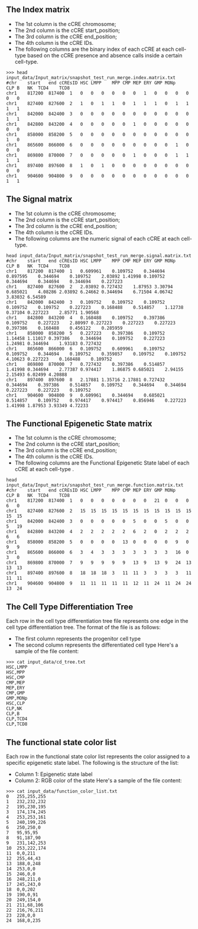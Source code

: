 ## The Index matrix
- The 1st column is the cCRE chromosome;
- The 2nd column is the cCRE start_position;
- The 3rd column is the cCRE end_position;
- The 4th column is the cCRE IDs.
- The following columns are the binary index of each cCRE at each cell-type based on the cCRE presence and absence calls inside a certain cell-type.
```
>>> head input_data/Input_matrix/snapshot_test_run_merge.index.matrix.txt
#chr	start	end	cCREsID	HSC	LMPP	MPP	CMP	MEP	ERY	GMP	MONp	CLP	B	NK	TCD4	TCD8
chr1	817200	817400	1	0	0	0	0	0	0	1	0	0	0	0	0	0
chr1	827400	827600	2	1	0	1	1	0	1	1	1	0	1	1	1	1
chr1	842000	842400	3	0	0	0	0	0	0	0	0	0	0	0	1	1
chr1	842800	843200	4	0	0	0	0	0	1	0	0	0	0	0	0	0
chr1	858000	858200	5	0	0	0	0	0	0	0	0	0	0	0	1	0
chr1	865600	866000	6	0	0	0	0	0	0	0	0	0	1	0	0	0
chr1	869800	870000	7	0	0	0	0	0	1	0	0	0	1	1	1	1
chr1	897400	897600	8	1	0	1	0	0	0	0	0	0	0	0	0	0
chr1	904600	904800	9	0	0	0	0	0	0	0	0	0	0	0	1	1
```

## The Signal matrix
- The 1st column is the cCRE chromosome;
- The 2nd column is the cCRE start_position;
- The 3rd column is the cCRE end_position;
- The 4th column is the cCRE IDs.
- The following columns are the numeric signal of each cCRE at each cell-type.
```
head input_data/Input_matrix/snapshot_test_run_merge.signal.matrix.txt
#chr	start	end	cCREsID	HSC	LMPP	MPP	CMP	MEP	ERY	GMP	MONp	CLP	B	NK	TCD4	TCD8
chr1	817200	817400	1	0.609961	0.109752	0.344694	0.897595	0.344694	0.109752	2.03892	1.41998	0.109752	0.344694	0.344694	0.344694	0.227223
chr1	827400	827600	2	2.03892	0.727432	1.87953	3.30794	0.685021	4.08286	2.03892	6.24662	0.344694	6.71504	4.06742	3.83032	6.54589
chr1	842000	842400	3	0.109752	0.109752	0.109752	0.109752	0.109752	0.227223	0.168488	0.514857	1.12738	0.37104	0.227223	2.85771	1.90568
chr1	842800	843200	4	0.168488	0.109752	0.397386	0.109752	0.227223	2.80997	0.227223	0.227223	0.227223	0.397386	0.168488	0.456122	0.285959
chr1	858000	858200	5	0.227223	0.397386	0.109752	1.14458	1.11017	0.397386	0.344694	0.109752	0.227223	1.24981	0.344694	1.93183	0.727432
chr1	865600	866000	6	0.109752	0.609961	0.109752	0.109752	0.344694	0.109752	0.359857	0.109752	0.109752	4.10623	0.227223	0.168488	0.109752
chr1	869800	870000	7	0.727432	0.397386	0.514857	1.41998	0.344694	2.77387	0.974417	1.86875	0.685021	2.94155	2.15493	6.02499	4.20888
chr1	897400	897600	8	2.17881	1.35716	2.17881	0.727432	0.344694	0.397386	0.514857	0.109752	0.344694	0.344694	0.227223	0.227223	0.109752
chr1	904600	904800	9	0.609961	0.344694	0.685021	0.514857	0.109752	0.974417	0.974417	0.856946	0.227223	1.41998	1.87953	3.93349	4.72233
```

## The Functional Epigenetic State matrix
- The 1st column is the cCRE chromosome;
- The 2nd column is the cCRE start_position;
- The 3rd column is the cCRE end_position;
- The 4th column is the cCRE IDs.
- The following columns are the Functional Epigenetic State label of each cCRE at each cell-type .
```
head input_data/Input_matrix/snapshot_test_run_merge.function.matrix.txt
#chr	start	end	cCREsID	HSC	LMPP	MPP	CMP	MEP	ERY	GMP	MONp	CLP	B	NK	TCD4	TCD8
chr1	817200	817400	1	0	0	0	0	0	0	0	21	0	0	0	6	0
chr1	827400	827600	2	15	15	15	15	15	15	15	15	15	15	15	15	15
chr1	842000	842400	3	0	0	0	0	0	5	0	0	5	0	0	5	19
chr1	842800	843200	4	2	2	2	2	2	6	2	0	2	2	2	6	6
chr1	858000	858200	5	0	0	0	0	13	0	0	0	0	9	0	9	9
chr1	865600	866000	6	3	4	3	3	3	3	3	3	3	16	0	3	0
chr1	869800	870000	7	9	9	9	9	9	13	9	13	9	24	13	13	13
chr1	897400	897600	8	18	18	18	3	11	11	3	3	3	3	11	11	11
chr1	904600	904800	9	11	11	11	11	11	12	11	24	11	24	24	13	24
```


## The Cell Type Differentiation Tree
Each row in the cell type differentiation tree file represents one edge in the cell type differentiation tree. 
The format of the file is as follows: 
- The first column represents the progenitor cell type
- The second column represents the differentiated cell type
Here's a sample of the file content: 
```
>>> cat input_data/cd_tree.txt
HSC,LMPP
HSC,MPP
HSC,CMP
CMP,MEP
MEP,ERY
CMP,GMP
GMP,MONp
HSC,CLP
CLP,NK
CLP,B
CLP,TCD4
CLP,TCD8
```

## The functional state color list
Each row in the functional state color list represents the color assigned to a specific epigenetic state label. 
The following is the structure of the list:
- Column 1: Epigenetic state label
- Column 2: RGB color of the state
Here's a sample of the file content:
```
>>> cat input_data/function_color_list.txt 
0	255,255,255
1	232,232,232
2	195,230,195
3	174,174,245
4	253,253,161
5	240,199,226
6	250,250,0
7	95,95,95 
8	91,187,90
9	231,142,253
10	253,222,174
11	0,0,211
12	255,44,43
13	188,0,248
14	253,0,0
15	246,0,0
16	248,211,0
17	245,243,0
18	0,0,202
19	190,0,91 
20	249,154,0
21	211,68,106 
22	216,76,211 
23	228,0,0
24	168,0,235
```
